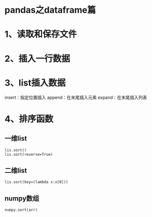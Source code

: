 # pandas之dataframe篇

# 1、读取和保存文件

# 2、插入一行数据

# 3、list插入数据
insert：指定位置插入
append：在末尾插入元素
expand：在末尾插入列表

# 4、排序函数
## 一维list
```
lis.sort()
lis.sort(reverse=True)
```

## 二维list
```
lis.sort(key=(lambda x:x[0]))
```

## numpy数组
```
numpy.sort(arr)
```



